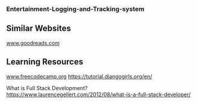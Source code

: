 ### Entertainment-Logging-and-Tracking-system

## Similar Websites
www.goodreads.com

## Learning Resources
www.freecodecamp.org
https://tutorial.djangogirls.org/en/

What is Full Stack Development?
https://www.laurencegellert.com/2012/08/what-is-a-full-stack-developer/
